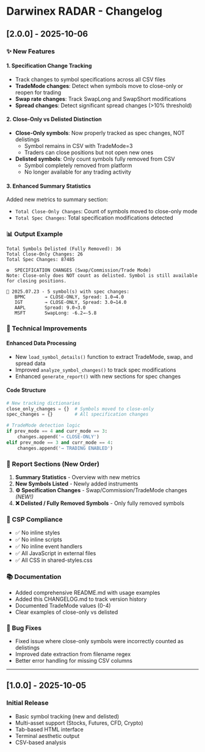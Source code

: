 # Darwinex RADAR - Changelog

## [2.0.0] - 2025-10-06

### ✨ New Features

#### 1. **Specification Change Tracking**
- Track changes to symbol specifications across all CSV files
- **TradeMode changes**: Detect when symbols move to close-only or reopen for trading
- **Swap rate changes**: Track SwapLong and SwapShort modifications
- **Spread changes**: Detect significant spread changes (>10% threshold)

#### 2. **Close-Only vs Delisted Distinction**
- **Close-Only symbols**: Now properly tracked as spec changes, NOT delistings
  - Symbol remains in CSV with TradeMode=3
  - Traders can close positions but not open new ones
- **Delisted symbols**: Only count symbols fully removed from CSV
  - Symbol completely removed from platform
  - No longer available for any trading activity

#### 3. **Enhanced Summary Statistics**
Added new metrics to summary section:
- `Total Close-Only Changes`: Count of symbols moved to close-only mode
- `Total Spec Changes`: Total specification modifications detected

### 📊 Output Example

```
Total Symbols Delisted (Fully Removed): 36
Total Close-Only Changes: 26
Total Spec Changes: 87485

⚙️  SPECIFICATION CHANGES (Swap/Commission/Trade Mode)
Note: Close-only does NOT count as delisted. Symbol is still available for closing positions.

📅 2025.07.23 - 5 symbol(s) with spec changes:
   BPMC       → CLOSE-ONLY, Spread: 1.0→4.0
   IGT        → CLOSE-ONLY, Spread: 3.0→14.0
   AAPL       Spread: 9.0→3.0
   MSFT       SwapLong: -6.2→-5.8
```

### 🔧 Technical Improvements

#### Enhanced Data Processing
- New `load_symbol_details()` function to extract TradeMode, swap, and spread data
- Improved `analyze_symbol_changes()` to track spec modifications
- Enhanced `generate_report()` with new sections for spec changes

#### Code Structure
```python
# New tracking dictionaries
close_only_changes = {}  # Symbols moved to close-only
spec_changes = {}        # All specification changes

# TradeMode detection logic
if prev_mode == 4 and curr_mode == 3:
    changes.append('→ CLOSE-ONLY')
elif prev_mode == 3 and curr_mode == 4:
    changes.append('→ TRADING ENABLED')
```

### 📝 Report Sections (New Order)

1. **Summary Statistics** - Overview with new metrics
2. **New Symbols Listed** - Newly added instruments
3. **⚙️ Specification Changes** - Swap/Commission/TradeMode changes *(NEW!)*
4. **❌ Delisted / Fully Removed Symbols** - Only fully removed symbols

### 🎨 CSP Compliance

- ✅ No inline styles
- ✅ No inline scripts
- ✅ No inline event handlers
- ✅ All JavaScript in external files
- ✅ All CSS in shared-styles.css

### 📚 Documentation

- Added comprehensive README.md with usage examples
- Added this CHANGELOG.md to track version history
- Documented TradeMode values (0-4)
- Clear examples of close-only vs delisted

### 🐛 Bug Fixes

- Fixed issue where close-only symbols were incorrectly counted as delistings
- Improved date extraction from filename regex
- Better error handling for missing CSV columns

---

## [1.0.0] - 2025-10-05

### Initial Release

- Basic symbol tracking (new and delisted)
- Multi-asset support (Stocks, Futures, CFD, Crypto)
- Tab-based HTML interface
- Terminal aesthetic output
- CSV-based analysis
